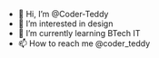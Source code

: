 - 👋 Hi, I’m @Coder-Teddy
- 👀 I’m interested in design
- 🌱 I’m currently learning BTech IT
- 📫 How to reach me @coder_teddy

<!---
Coder-Teddy/Coder-Teddy is a ✨ special ✨ repository because its `README.md` (this file) appears on your GitHub profile.
You can click the Preview link to take a look at your changes.
--->
